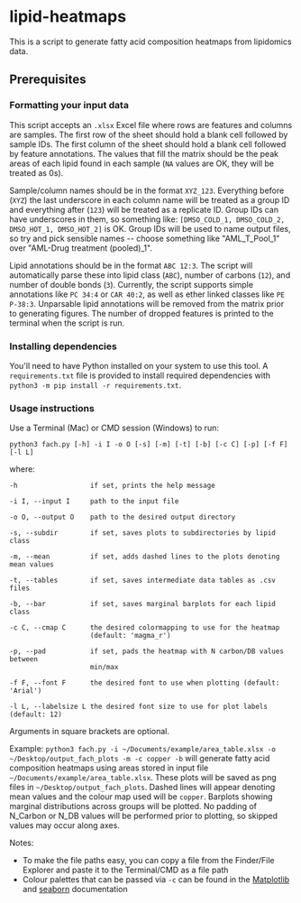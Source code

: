 # lipid-heatmaps

This is a script to generate fatty acid composition heatmaps from lipidomics data.

## Prerequisites

### Formatting your input data

This script accepts an `.xlsx` Excel file where rows are features and columns are samples. The first row of the sheet should hold a blank cell followed by sample IDs. The first column of the sheet should hold a blank cell followed by feature annotations. The values that fill the matrix should be the peak areas of each lipid found in each sample (`NA` values are OK, they will be treated as 0s).

Sample/column names should be in the format `XYZ_123`. Everything before (`XYZ`) the last underscore in each column name will be treated as a group ID and everything after (`123`) will be treated as a replicate ID. Group IDs can have underscores in them, so something like: `[DMSO_COLD_1, DMSO_COLD_2, DMSO_HOT_1, DMSO_HOT_2]` is OK. Group IDs will be used to name output files, so try and pick sensible names -- choose something like "AML_T_Pool_1" over "AML-Drug treatment (pooled)_1".

Lipid annotations should be in the format `ABC 12:3`. The script will automatically parse these into lipid class (`ABC`), number of carbons (`12`), and number of double bonds (`3`). Currently, the script supports simple annotations like `PC 34:4` or `CAR 40:2`, as well as ether linked classes like `PE P-38:3`. Unparsable lipid annotations will be removed from the matrix prior to generating figures. The number of dropped features is printed to the terminal when the script is run.

### Installing dependencies

You'll need to have Python installed on your system to use this tool. A `requirements.txt` file is provided to install required dependencies with `python3 -m pip install -r requirements.txt`.

### Usage instructions

Use a Terminal (Mac) or CMD session (Windows) to run:

```
python3 fach.py [-h] -i I -o O [-s] [-m] [-t] [-b] [-c C] [-p] [-f F] [-l L]
```

where:

```
-h                  if set, prints the help message

-i I, --input I     path to the input file

-o O, --output O    path to the desired output directory

-s, --subdir        if set, saves plots to subdirectories by lipid class

-m, --mean          if set, adds dashed lines to the plots denoting mean values

-t, --tables        if set, saves intermediate data tables as .csv files

-b, --bar           if set, saves marginal barplots for each lipid class

-c C, --cmap C      the desired colormapping to use for the heatmap
                    (default: 'magma_r')

-p, --pad           if set, pads the heatmap with N carbon/DB values between
                    min/max

-f F, --font F      the desired font to use when plotting (default: 'Arial')

-l L, --labelsize L the desired font size to use for plot labels (default: 12)
```

Arguments in square brackets are optional.

Example: `python3 fach.py -i ~/Documents/example/area_table.xlsx -o ~/Desktop/output_fach_plots -m -c copper -b` will generate fatty acid composition heatmaps using areas stored in input file `~/Documents/example/area_table.xlsx`. These plots will be saved as png files in `~/Desktop/output_fach_plots`. Dashed lines will appear denoting mean values and the colour map used will be `copper`. Barplots showing marginal distributions across groups will be plotted. No padding of N_Carbon or N_DB values will be performed prior to plotting, so skipped values may occur along axes.

Notes:
* To make the file paths easy, you can copy a file from the Finder/File Explorer and paste it to the Terminal/CMD as a file path
* Colour palettes that can be passed via `-c` can be found in the [Matplotlib](https://matplotlib.org/stable/tutorials/colors/colormaps.html) and [seaborn](https://seaborn.pydata.org/tutorial/color_palettes.html) documentation
